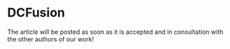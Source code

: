 # DCFusion
The article will be posted as soon as it is accepted and in consultation with the other authors of our work!

